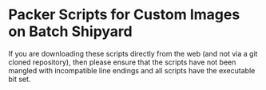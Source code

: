 # Packer Scripts for Custom Images on Batch Shipyard
If you are downloading these scripts directly from the web (and not via a
git cloned repository), then please ensure that the scripts have not been
mangled with incompatible line endings and all scripts have the executable
bit set.
